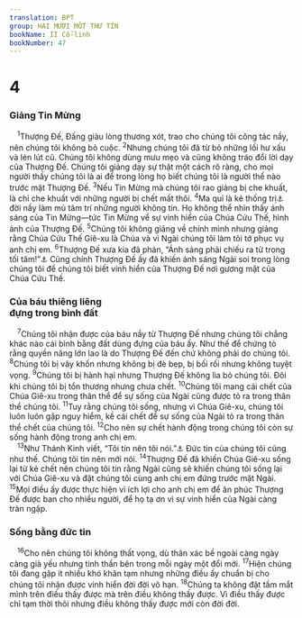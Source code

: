 ```yaml
---
translation: BPT
group: HAI MƯƠI MỐT THƯ TÍN
bookName: II Cổ-linh 
bookNumber: 47
---
```


<div class="title"><h1>4</h1><h3>Giảng Tin Mừng</h3></div>
<span class="verse 2co_4_1"> <sup>1</sup>Thượng Đế, Đấng giàu lòng thương xót, trao cho chúng tôi công tác nầy, nên chúng tôi không bỏ cuộc.</span>
<span class="verse 2co_4_2"><sup>2</sup>Nhưng chúng tôi đã từ bỏ những lối hư xấu và lén lút cũ. Chúng tôi không dùng mưu mẹo và cũng không tráo đổi lời dạy của Thượng Đế. Chúng tôi giảng dạy sự thật một cách rõ ràng, cho mọi người thấy chúng tôi là ai để trong lòng họ biết chúng tôi là người thế nào trước mặt Thượng Đế.</span>
<span class="verse 2co_4_3"><sup>3</sup>Nếu Tin Mừng mà chúng tôi rao giảng bị che khuất, là chỉ che khuất với những người bị chết mất thôi.</span>
<span class="verse 2co_4_4"><sup>4</sup>Ma quỉ là kẻ thống trị<a data-toggle="tooltip" data-placement="bottom" title="Nguyên văn, “chúa.”">⚓</a> đời nầy làm mù tâm trí những người không tin. Họ không thể nhìn thấy ánh sáng của Tin Mừng—tức Tin Mừng về sự vinh hiển của Chúa Cứu Thế, hình ảnh của Thượng Đế.</span>
<span class="verse 2co_4_5"><sup>5</sup>Chúng tôi không giảng về chính mình nhưng giảng rằng Chúa Cứu Thế Giê-xu là Chúa và vì Ngài chúng tôi làm tôi tớ phục vụ anh chị em.</span>
<span class="verse 2co_4_6"><sup>6</sup>Thượng Đế xưa kia đã phán, “Ánh sáng phải chiếu ra từ trong tối tăm!”<a data-toggle="tooltip" data-placement="bottom" title="Xem Sáng 1:3.">⚓</a> Cũng chính Thượng Đế ấy đã khiến ánh sáng Ngài soi trong lòng chúng tôi để chúng tôi biết vinh hiển của Thượng Đế nơi gương mặt của Chúa Cứu Thế.<br/></span>
<div class="title"><h3>Của báu thiêng liêng<br/>đựng trong bình đất</h3></div>
<span class="verse 2co_4_7"> <sup>7</sup>Chúng tôi nhận được của báu nầy từ Thượng Đế nhưng chúng tôi chẳng khác nào cái bình bằng đất dùng đựng của báu ấy. Như thế để chứng tỏ rằng quyền năng lớn lao là do Thượng Đế đến chứ không phải do chúng tôi.</span>
<span class="verse 2co_4_8"><sup>8</sup>Chúng tôi bị vây khốn nhưng không bị đè bẹp, bị bối rối nhưng không tuyệt vọng.</span>
<span class="verse 2co_4_9"><sup>9</sup>Chúng tôi bị hành hại nhưng Thượng Đế không lìa bỏ chúng tôi. Đôi khi chúng tôi bị tổn thương nhưng chưa chết.</span>
<span class="verse 2co_4_10"><sup>10</sup>Chúng tôi mang cái chết của Chúa Giê-xu trong thân thể để sự sống của Ngài cũng được tỏ ra trong thân thể chúng tôi.</span>
<span class="verse 2co_4_11"><sup>11</sup>Tuy rằng chúng tôi sống, nhưng vì Chúa Giê-xu, chúng tôi luôn luôn gặp nguy hiểm, kề cái chết để sự sống của Ngài tỏ ra trong thân thể chết của chúng tôi.</span>
<span class="verse 2co_4_12"><sup>12</sup>Cho nên sự chết hành động trong chúng tôi còn sự sống hành động trong anh chị em.<br/></span>
<span class="verse 2co_4_13"> <sup>13</sup>Như Thánh Kinh viết, “Tôi tin nên tôi nói.”<a data-toggle="tooltip" data-placement="bottom" title="Thi 116:10.">⚓</a> Đức tin của chúng tôi cũng như thế. Chúng tôi tin nên mới nói.</span>
<span class="verse 2co_4_14"><sup>14</sup>Thượng Đế đã khiến Chúa Giê-xu sống lại từ kẻ chết nên chúng tôi tin rằng Ngài cũng sẽ khiến chúng tôi sống lại với Chúa Giê-xu và đặt chúng tôi cùng anh chị em đứng trước mặt Ngài.</span>
<span class="verse 2co_4_15"><sup>15</sup>Mọi điều ấy được thực hiện vì ích lợi cho anh chị em để ân phúc Thượng Đế được ban cho nhiều người, để họ tạ ơn vì sự vinh hiển của Ngài càng tràn ngập.<br/></span>
<div class="title"><h3>Sống bằng đức tin</h3></div>
<span class="verse 2co_4_16"> <sup>16</sup>Cho nên chúng tôi không thất vọng, dù thân xác bề ngoài càng ngày càng già yếu nhưng tinh thần bên trong mỗi ngày một đổi mới.</span>
<span class="verse 2co_4_17"><sup>17</sup>Hiện chúng tôi đang gặp ít nhiều khó khăn tạm nhưng những điều ấy chuẩn bị cho chúng tôi nhận được vinh hiển đời đời vô hạn.</span>
<span class="verse 2co_4_18"><sup>18</sup>Chúng ta không đặt tầm mắt mình trên điều thấy được mà trên điều không thấy được. Vì điều thấy được chỉ tạm thời thôi nhưng điều không thấy được mới còn đời đời.<br/></span>
